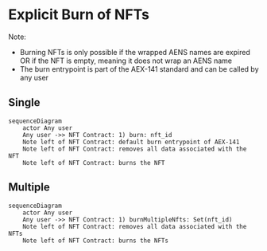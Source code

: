# Explicit Burn of NFTs

Note:

- Burning NFTs is only possible if the wrapped AENS names are expired OR if the NFT is empty, meaning it does not wrap an AENS name
- The burn entrypoint is part of the AEX-141 standard and can be called by any user

## Single

```mermaid
sequenceDiagram
    actor Any user
    Any user ->> NFT Contract: 1) burn: nft_id
    Note left of NFT Contract: default burn entrypoint of AEX-141
    Note left of NFT Contract: removes all data associated with the NFT
    Note left of NFT Contract: burns the NFT
```

## Multiple

```mermaid
sequenceDiagram
    actor Any user
    Any user ->> NFT Contract: 1) burnMultipleNfts: Set(nft_id)
    Note left of NFT Contract: removes all data associated with the NFTs
    Note left of NFT Contract: burns the NFTs
```
